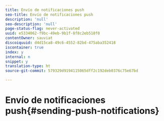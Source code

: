 ```yaml
---
title: Envío de notificaciones push
seo-title: Envío de notificaciones push
description: 'null'
seo-description: 'null'
page-status-flag: never-activated
uuid: e5334062-f9bc-49eb-9b1f-8f8c2eb518f0
contentOwner: sauviat
discoiquuid: d4d15ca8-49c6-4552-82bd-475aba352418
iscontainer: true
index: y
internal: n
snippet: y
translation-type: ht
source-git-commit: 579329d9194115065dff2c192deb0376c75e67bd

---
```



# Envío de notificaciones push{#sending-push-notifications}

